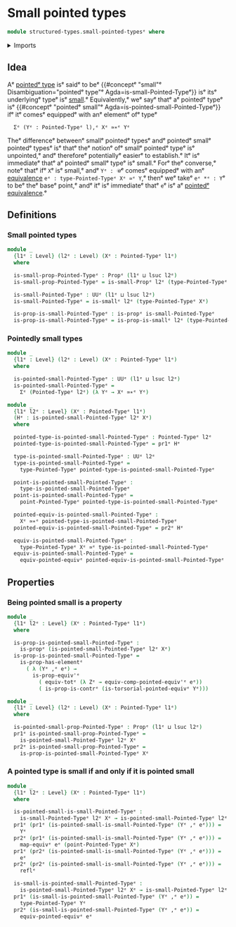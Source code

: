 # Small pointed types

```agda
module structured-types.small-pointed-typesᵉ where
```

<details><summary>Imports</summary>

```agda
open import foundation.contractible-typesᵉ
open import foundation.dependent-pair-typesᵉ
open import foundation.equivalencesᵉ
open import foundation.functoriality-dependent-pair-typesᵉ
open import foundation.identity-typesᵉ
open import foundation.propositionsᵉ
open import foundation.small-typesᵉ
open import foundation.universe-levelsᵉ

open import structured-types.pointed-equivalencesᵉ
open import structured-types.pointed-typesᵉ
```

</details>

## Idea

Aᵉ [pointedᵉ type](structured-types.pointed-types.mdᵉ) isᵉ saidᵉ to beᵉ
{{#conceptᵉ "small"ᵉ Disambiguation="pointedᵉ type"ᵉ Agda=is-small-Pointed-Typeᵉ}} isᵉ
itsᵉ underlyingᵉ typeᵉ isᵉ [small](foundation.small-types.md).ᵉ Equivalently,ᵉ weᵉ sayᵉ
thatᵉ aᵉ pointedᵉ typeᵉ isᵉ
{{#conceptᵉ "pointedᵉ small"ᵉ Agda=is-pointed-small-Pointed-Typeᵉ}} ifᵉ itᵉ comesᵉ
equippedᵉ with anᵉ elementᵉ ofᵉ typeᵉ

```text
  Σᵉ (Yᵉ : Pointed-Typeᵉ l),ᵉ Xᵉ ≃∗ᵉ Yᵉ
```

Theᵉ differenceᵉ betweenᵉ smallᵉ pointedᵉ typesᵉ andᵉ pointedᵉ smallᵉ pointedᵉ typesᵉ isᵉ
thatᵉ theᵉ notionᵉ ofᵉ smallᵉ pointedᵉ typeᵉ isᵉ unpointed,ᵉ andᵉ thereforeᵉ potentiallyᵉ
easierᵉ to establish.ᵉ Itᵉ isᵉ immediateᵉ thatᵉ aᵉ pointedᵉ smallᵉ typeᵉ isᵉ small.ᵉ Forᵉ theᵉ
converse,ᵉ noteᵉ thatᵉ ifᵉ `X`ᵉ isᵉ small,ᵉ andᵉ `Yᵉ : 𝒰`ᵉ comesᵉ equippedᵉ with anᵉ
[equivalence](foundation-core.equivalences.mdᵉ) `eᵉ : type-Pointed-Typeᵉ Xᵉ ≃ᵉ Y`,ᵉ
thenᵉ weᵉ takeᵉ `eᵉ *ᵉ : Y`ᵉ to beᵉ theᵉ baseᵉ point,ᵉ andᵉ itᵉ isᵉ immediateᵉ thatᵉ `e`ᵉ isᵉ aᵉ
[pointedᵉ equivalence](structured-types.pointed-equivalences.md).ᵉ

## Definitions

### Small pointed types

```agda
module _
  {l1ᵉ : Level} (l2ᵉ : Level) (Xᵉ : Pointed-Typeᵉ l1ᵉ)
  where

  is-small-prop-Pointed-Typeᵉ : Propᵉ (l1ᵉ ⊔ lsuc l2ᵉ)
  is-small-prop-Pointed-Typeᵉ = is-small-Propᵉ l2ᵉ (type-Pointed-Typeᵉ Xᵉ)

  is-small-Pointed-Typeᵉ : UUᵉ (l1ᵉ ⊔ lsuc l2ᵉ)
  is-small-Pointed-Typeᵉ = is-smallᵉ l2ᵉ (type-Pointed-Typeᵉ Xᵉ)

  is-prop-is-small-Pointed-Typeᵉ : is-propᵉ is-small-Pointed-Typeᵉ
  is-prop-is-small-Pointed-Typeᵉ = is-prop-is-smallᵉ l2ᵉ (type-Pointed-Typeᵉ Xᵉ)
```

### Pointedly small types

```agda
module _
  {l1ᵉ : Level} (l2ᵉ : Level) (Xᵉ : Pointed-Typeᵉ l1ᵉ)
  where

  is-pointed-small-Pointed-Typeᵉ : UUᵉ (l1ᵉ ⊔ lsuc l2ᵉ)
  is-pointed-small-Pointed-Typeᵉ =
    Σᵉ (Pointed-Typeᵉ l2ᵉ) (λ Yᵉ → Xᵉ ≃∗ᵉ Yᵉ)

module _
  {l1ᵉ l2ᵉ : Level} (Xᵉ : Pointed-Typeᵉ l1ᵉ)
  (Hᵉ : is-pointed-small-Pointed-Typeᵉ l2ᵉ Xᵉ)
  where

  pointed-type-is-pointed-small-Pointed-Typeᵉ : Pointed-Typeᵉ l2ᵉ
  pointed-type-is-pointed-small-Pointed-Typeᵉ = pr1ᵉ Hᵉ

  type-is-pointed-small-Pointed-Typeᵉ : UUᵉ l2ᵉ
  type-is-pointed-small-Pointed-Typeᵉ =
    type-Pointed-Typeᵉ pointed-type-is-pointed-small-Pointed-Typeᵉ

  point-is-pointed-small-Pointed-Typeᵉ :
    type-is-pointed-small-Pointed-Typeᵉ
  point-is-pointed-small-Pointed-Typeᵉ =
    point-Pointed-Typeᵉ pointed-type-is-pointed-small-Pointed-Typeᵉ

  pointed-equiv-is-pointed-small-Pointed-Typeᵉ :
    Xᵉ ≃∗ᵉ pointed-type-is-pointed-small-Pointed-Typeᵉ
  pointed-equiv-is-pointed-small-Pointed-Typeᵉ = pr2ᵉ Hᵉ

  equiv-is-pointed-small-Pointed-Typeᵉ :
    type-Pointed-Typeᵉ Xᵉ ≃ᵉ type-is-pointed-small-Pointed-Typeᵉ
  equiv-is-pointed-small-Pointed-Typeᵉ =
    equiv-pointed-equivᵉ pointed-equiv-is-pointed-small-Pointed-Typeᵉ
```

## Properties

### Being pointed small is a property

```agda
module _
  {l1ᵉ l2ᵉ : Level} (Xᵉ : Pointed-Typeᵉ l1ᵉ)
  where

  is-prop-is-pointed-small-Pointed-Typeᵉ :
    is-propᵉ (is-pointed-small-Pointed-Typeᵉ l2ᵉ Xᵉ)
  is-prop-is-pointed-small-Pointed-Typeᵉ =
    is-prop-has-elementᵉ
      ( λ (Yᵉ ,ᵉ eᵉ) →
        is-prop-equiv'ᵉ
          ( equiv-totᵉ (λ Zᵉ → equiv-comp-pointed-equiv'ᵉ eᵉ))
          ( is-prop-is-contrᵉ (is-torsorial-pointed-equivᵉ Yᵉ)))

module _
  {l1ᵉ : Level} (l2ᵉ : Level) (Xᵉ : Pointed-Typeᵉ l1ᵉ)
  where

  is-pointed-small-prop-Pointed-Typeᵉ : Propᵉ (l1ᵉ ⊔ lsuc l2ᵉ)
  pr1ᵉ is-pointed-small-prop-Pointed-Typeᵉ =
    is-pointed-small-Pointed-Typeᵉ l2ᵉ Xᵉ
  pr2ᵉ is-pointed-small-prop-Pointed-Typeᵉ =
    is-prop-is-pointed-small-Pointed-Typeᵉ Xᵉ
```

### A pointed type is small if and only if it is pointed small

```agda
module _
  {l1ᵉ l2ᵉ : Level} (Xᵉ : Pointed-Typeᵉ l1ᵉ)
  where

  is-pointed-small-is-small-Pointed-Typeᵉ :
    is-small-Pointed-Typeᵉ l2ᵉ Xᵉ → is-pointed-small-Pointed-Typeᵉ l2ᵉ Xᵉ
  pr1ᵉ (pr1ᵉ (is-pointed-small-is-small-Pointed-Typeᵉ (Yᵉ ,ᵉ eᵉ))) =
    Yᵉ
  pr2ᵉ (pr1ᵉ (is-pointed-small-is-small-Pointed-Typeᵉ (Yᵉ ,ᵉ eᵉ))) =
    map-equivᵉ eᵉ (point-Pointed-Typeᵉ Xᵉ)
  pr1ᵉ (pr2ᵉ (is-pointed-small-is-small-Pointed-Typeᵉ (Yᵉ ,ᵉ eᵉ))) =
    eᵉ
  pr2ᵉ (pr2ᵉ (is-pointed-small-is-small-Pointed-Typeᵉ (Yᵉ ,ᵉ eᵉ))) =
    reflᵉ

  is-small-is-pointed-small-Pointed-Typeᵉ :
    is-pointed-small-Pointed-Typeᵉ l2ᵉ Xᵉ → is-small-Pointed-Typeᵉ l2ᵉ Xᵉ
  pr1ᵉ (is-small-is-pointed-small-Pointed-Typeᵉ (Yᵉ ,ᵉ eᵉ)) =
    type-Pointed-Typeᵉ Yᵉ
  pr2ᵉ (is-small-is-pointed-small-Pointed-Typeᵉ (Yᵉ ,ᵉ eᵉ)) =
    equiv-pointed-equivᵉ eᵉ
```